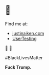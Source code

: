 # 💎

Find me at: 
- [justinaiken.com](https://justinaiken.com)
- [UserTesting](https://usertesting.com)

🥃 🍻 

#BlackLivesMatter

**Fuck Trump.**
